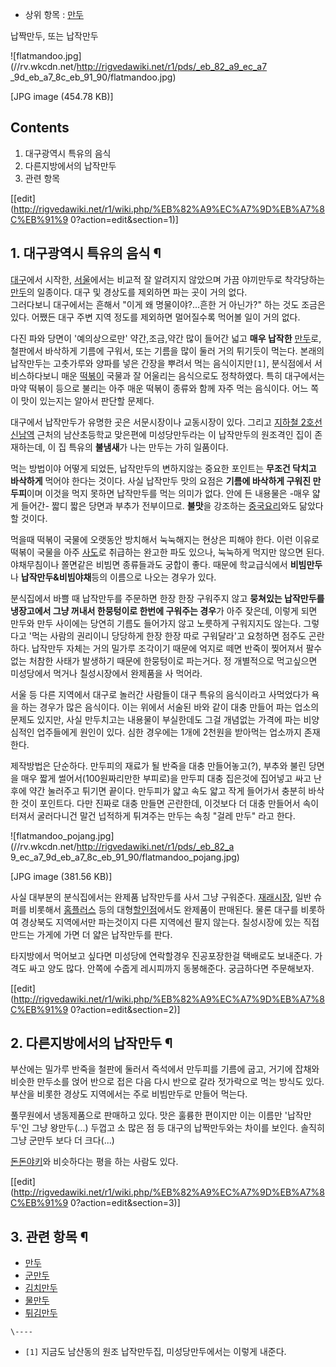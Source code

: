   * 상위 항목 : [만두](%EB%A7%8C%EB%91%90.md)  

납짝만두, 또는 납작만두  

![flatmandoo.jpg](//rv.wkcdn.net/http://rigvedawiki.net/r1/pds/_eb_82_a9_ec_a7
_9d_eb_a7_8c_eb_91_90/flatmandoo.jpg)

[JPG image (454.78 KB)]

## Contents

    

1. 대구광역시 특유의 음식 
2. 다른지방에서의 납작만두 
3. 관련 항목 

[[edit](http://rigvedawiki.net/r1/wiki.php/%EB%82%A9%EC%A7%9D%EB%A7%8C%EB%91%9
0?action=edit&section=1)]

## 1. 대구광역시 특유의 음식 ¶

[대구](%EB%8C%80%EA%B5%AC.md)에서 시작한, [서울](%EC%84%9C%EC%9A%B8.md)에서는 비교적 잘
알려지지 않았으며 가끔 야끼만두로 착각당하는 [만두](%EB%A7%8C%EB%91%90.md)의 일종이다. 대구 및 경상도를 제외하면
파는 곳이 거의 없다.  
그러다보니 대구에서는 흔해서 "이게 왜 명물이야?...흔한 거 아닌가?" 하는 것도 조금은 있다. 어쨌든 대구 주변 지역 정도를 제외하면
멀어질수록 먹어볼 일이 거의 없다.

  

다진 파와 당면이 '예의상으로만' 약간,조금,약간 많이 들어간 넓고 **매우 납작한**
[만두](%EB%A7%8C%EB%91%90.md)로, 철판에서 바삭하게 기름에 구워서, 또는 기름을 많이 둘러 거의 튀기듯이 먹는다.
본래의 납작만두는 고춧가루와 양파를 넣은 간장을 뿌려서 먹는 음식이지만`[1]`, 분식점에서 서비스하다보니 매운
[떡볶이](%EB%96%A1%EB%B3%B6%EC%9D%B4.md) 국물과 잘 어울리는 음식으로도 정착하였다. 특히 대구에서는 마약
떡볶이 등으로 불리는 아주 매운 떡볶이 종류와 함께 자주 먹는 음식이다. 어느 쪽이 맛이 있는지는 알아서 판단할 문제다.

  

대구에서 납작만두가 유명한 곳은 서문시장이나 교동시장이 있다. 그리고 [지하철 2호선](%EB%8C%80%EA%B5%AC%EC%A7%80%ED%95%98%EC%B2%A0%202%ED%98%B8%EC%84%A0.md)
[신남역](%EC%8B%A0%EB%82%A8%EC%97%AD.md) 근처의 남산초등학교 맞은편에 미성당만두라는 이 납작만두의 원조격인
집이 존재하는데, 이 집 특유의 **불냄새**가 나는 만두는 가히 일품이다.

  

먹는 방법이야 어떻게 되었든, 납작만두의 변하지않는 중요한 포인트는 **무조건 닥치고 바삭하게** 먹어야 한다는 것이다. 사실 납작만두 맛의
요점은 **기름에 바삭하게 구워진 만두피**이며 이것을 먹지 못하면 납작만두를 먹는 의미가 없다. 안에 든 내용물은 -매우 얇게 들어간-
짧디 짧은 당면과 부추가 전부이므로. **불맛**을 강조하는 [중국요리](%EC%A4%91%EA%B5%AD%20%EC%9A%94%EB%A6%AC.md)와도 닮았다 할 것이다.

  

먹을때 떡볶이 국물에 오랫동안 방치해서 눅눅해지는 현상은 피해야 한다. 이런 이유로 떡볶이 국물을 아주
[사도](%EC%82%AC%EB%8F%84.md)로 취급하는 완고한 파도 있으나, 눅눅하게 먹지만 않으면 된다. 야채무침이나 쫄면같은
비빔면 종류들과도 궁합이 좋다. 때문에 학교급식에서 **비빔만두**나 **납작만두&비빔야채**등의 이름으로 나오는 경우가 있다.

  

분식집에서 바쁠 때 납작만두를 주문하면 한장 한장 구워주지 않고 **뭉쳐있는 납작만두를 냉장고에서 그냥 꺼내서 한뭉텅이로 한번에 구워주는
경우**가 아주 잦은데, 이렇게 되면 만두와 만두 사이에는 당연히 기름도 들어가지 않고 노릇하게 구워지지도 않는다. 그렇다고 '먹는 사람의
권리이니 당당하게 한장 한장 따로 구워달라'고 요청하면 점주도 곤란하다. 납작만두 자체는 거의 밀가루 조각이기 때문에 억지로 떼면 반죽이
찢어져서 팔수 없는 처참한 사태가 발생하기 때문에 한뭉텅이로 파는거다. 정 개별적으로 먹고싶으면 미성당에서 먹거나 칠성시장에서 완제품을 사
먹어라.

  

서울 등 다른 지역에서 대구로 놀러간 사람들이 대구 특유의 음식이라고 사먹었다가 욕을 하는 경우가 많은 음식이다. 이는 위에서 서술된 바와
같이 대충 만들어 파는 업소의 문제도 있지만, 사실 만두치고는 내용물이 부실한데도 그걸 개념없는 가격에 파는 비양심적인 업주들에게 원인이
있다. 심한 경우에는 1개에 2천원을 받아먹는 업소까지 존재한다.  

제작방법은 단순하다. 만두피의 재료가 될 반죽을 대충 만들어놓고(?), 부추와 불린 당면을 매우 짧게 썰어서(100원짜리만한 부피로)을
만두피 대충 집은것에 집어넣고 싸고 난 후에 약간 눌러주고 튀기면 끝이다. 만두피가 얇고 속도 얇고 작게 들어가서 충분히 바삭한 것이
포인트다. 다만 진짜로 대충 만들면 곤란한데, 이것보다 더 대충 만들어서 속이 터져서 굴러다니건 말건 넙적하게 튀겨주는 만두는 속칭 "걸레
만두" 라고 한다.

  

![flatmandoo_pojang.jpg](//rv.wkcdn.net/http://rigvedawiki.net/r1/pds/_eb_82_a
9_ec_a7_9d_eb_a7_8c_eb_91_90/flatmandoo_pojang.jpg)

[JPG image (381.56 KB)]

  
사실 대부분의 분식집에서는 완제품 납작만두를 사서 그냥 구워준다.
[재래시장](%EC%9E%AC%EB%9E%98%EC%8B%9C%EC%9E%A5.md), 일반 슈퍼를 비롯해서
[홈플러스](%ED%99%88%ED%94%8C%EB%9F%AC%EC%8A%A4.md) 등의
대형[할인점](%ED%95%A0%EC%9D%B8%EC%A0%90.md)에서도 완제품이 판매된다. 물론 대구를 비롯하여 경상북도
지역에서만 파는것이지 다른 지역에선 팔지 않는다. 칠성시장에 있는 직접 만드는 가게에 가면 더 얇은 납작만두를 판다.

  

타지방에서 먹어보고 싶다면 미성당에 연락할경우 진공포장한걸 택배로도 보내준다. 가격도 싸고 양도 많다. 안쪽에 수줍게 레시피까지 동봉해준다.
궁금하다면 주문해보자.

  

[[edit](http://rigvedawiki.net/r1/wiki.php/%EB%82%A9%EC%A7%9D%EB%A7%8C%EB%91%9
0?action=edit&section=2)]

## 2. 다른지방에서의 납작만두 ¶

부산에는 밀가루 반죽을 철판에 둘러서 즉석에서 만두피를 기름에 굽고, 거기에 잡채와 비슷한 만두소를 얹어 반으로 접은 다음 다시 반으로 갈라
젓가락으로 먹는 방식도 있다. 부산을 비롯한 경상도 지역에서는 주로 비빔만두로 만들어 먹는다.

  

풀무원에서 냉동제품으로 판매하고 있다. 맛은 훌륭한 편이지만 이는 이름만 '납작만두'인 그냥 왕만두(...) 두껍고 소 많은 점 등 대구의
납짝만두와는 차이를 보인다. 솔직히 그냥 군만두 보다 더 크다(...)

  

[돈돈야키](%EB%8F%88%EB%8F%88%EC%95%BC%ED%82%A4.md)와 비슷하다는 평을 하는 사람도 있다.

  

[[edit](http://rigvedawiki.net/r1/wiki.php/%EB%82%A9%EC%A7%9D%EB%A7%8C%EB%91%9
0?action=edit&section=3)]

## 3. 관련 항목 ¶

  * [만두](%EB%A7%8C%EB%91%90.md)
  * [군만두](%EA%B5%B0%EB%A7%8C%EB%91%90.md)
  * [김치만두](%EA%B9%80%EC%B9%98%EB%A7%8C%EB%91%90.md)
  * [물만두](%EB%AC%BC%EB%A7%8C%EB%91%90.md)
  * [튀김만두](%ED%8A%80%EA%B9%80%EB%A7%8C%EB%91%90.md)

`\----`

  * `[1]` 지금도 남산동의 원조 납작만두집, 미성당만두에서는 이렇게 내준다.

